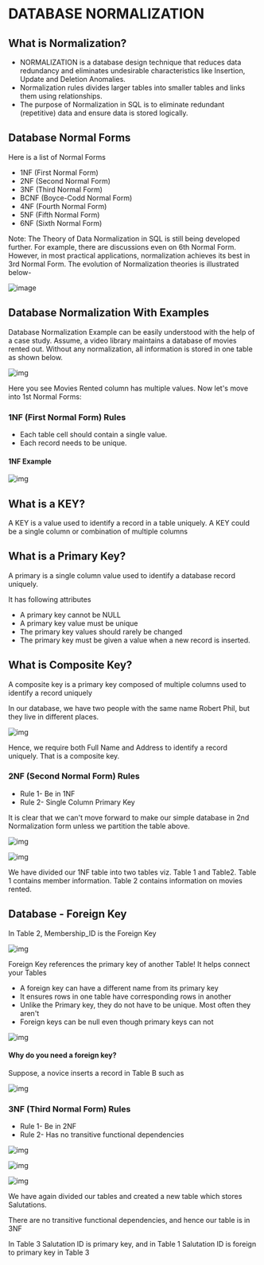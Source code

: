 # DATABASE NORMALIZATION

## What is Normalization?

- NORMALIZATION is a database design technique that reduces data redundancy and eliminates undesirable characteristics like Insertion, Update and Deletion Anomalies.
- Normalization rules divides larger tables into smaller tables and links them using relationships. 
- The purpose of Normalization in SQL is to eliminate redundant (repetitive) data and ensure data is stored logically.

## Database Normal Forms
Here is a list of Normal Forms

- 1NF (First Normal Form)
- 2NF (Second Normal Form)
- 3NF (Third Normal Form)
- BCNF (Boyce-Codd Normal Form)
- 4NF (Fourth Normal Form)
- 5NF (Fifth Normal Form)
- 6NF (Sixth Normal Form)

Note: The Theory of Data Normalization in SQL is still being developed further. For example, there are discussions even on 6th Normal Form. However, in most practical applications, normalization achieves its best in 3rd Normal Form. The evolution of Normalization theories is illustrated below-


![image](https://www.guru99.com/images/NormalizationProcess(1).png)

## Database Normalization With Examples

Database Normalization Example can be easily understood with the help of a case study. Assume, a video library maintains a database of movies rented out. Without any normalization, all information is stored in one table as shown below.

![img](https://www.guru99.com/images/NormalizationTable1.png)

Here you see Movies Rented column has multiple values. Now let's move into 1st Normal Forms:

### 1NF (First Normal Form) Rules
- Each table cell should contain a single value.
- Each record needs to be unique.

#### 1NF Example

![img](https://www.guru99.com/images/1NF.png)

## What is a KEY?

A KEY is a value used to identify a record in a table uniquely. A KEY could be a single column or combination of multiple columns


## What is a Primary Key?

A primary is a single column value used to identify a database record uniquely.

It has following attributes

- A primary key cannot be NULL
- A primary key value must be unique
- The primary key values should rarely be changed
- The primary key must be given a value when a new record is inserted.

## What is Composite Key?

A composite key is a primary key composed of multiple columns used to identify a record uniquely

In our database, we have two people with the same name Robert Phil, but they live in different places.

![img](https://www.guru99.com/images/CompositeKey.png)

Hence, we require both Full Name and Address to identify a record uniquely. That is a composite key.

### 2NF (Second Normal Form) Rules

- Rule 1- Be in 1NF
- Rule 2- Single Column Primary Key

It is clear that we can't move forward to make our simple database in 2nd Normalization form unless we partition the table above.

![img](https://www.guru99.com/images/Table2.png)

![img](https://www.guru99.com/images/Table1.png)

We have divided our 1NF table into two tables viz. Table 1 and Table2. Table 1 contains member information. Table 2 contains information on movies rented.

## Database - Foreign Key

In Table 2, Membership_ID is the Foreign Key

![img](https://www.guru99.com/images/foreign_key_table.png)

Foreign Key references the primary key of another Table! It helps connect your Tables

- A foreign key can have a different name from its primary key
- It ensures rows in one table have corresponding rows in another
- Unlike the Primary key, they do not have to be unique. Most often they aren't
- Foreign keys can be null even though primary keys can not 

![img](https://www.guru99.com/images/ForeignKeyRelationWithPrimary.png)

#### Why do you need a foreign key?
Suppose, a novice inserts a record in Table B such as

![img](https://www.guru99.com/images/WhyDataBaseIsImportant.png)


### 3NF (Third Normal Form) Rules

- Rule 1- Be in 2NF
- Rule 2- Has no transitive functional dependencies

![img](https://www.guru99.com/images/2NFTable1.png)

![img](https://www.guru99.com/images/2NFTable2.png)

![img](https://www.guru99.com/images/2NFTable3.png)

We have again divided our tables and created a new table which stores Salutations. 

There are no transitive functional dependencies, and hence our table is in 3NF

In Table 3 Salutation ID is primary key, and in Table 1 Salutation ID is foreign to primary key in Table 3
